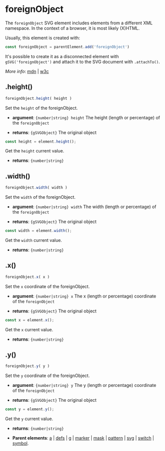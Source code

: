 # foreignObject

The `foreignObject` SVG element includes elements from a different XML namespace. In the context of a browser, it is most likely (X)HTML.

Usually, this element is created with:
      
```js
const foreignObject = parentElement.add('foreignObject')
```

It's possible to create it as a disconnected element with `gSVG('foreignObject')` and attach it to the SVG document with `.attachTo()`.

*More info*:
      [mdn](https://developer.mozilla.org//en-US/docs/Web/SVG/Element/foreignObject) | [w3c](https://svgwg.org/svg2-draft/single-page.html#embedded-ForeignObjectElement)

## .height()


```js
foreignObject.height( height )
```
Set the `height` of the foreignObject.

- **argument**: `{number|string} height` The height (length or percentage)  of the `foreignObject`

- **returns**: `{gSVGObject}` The original object


```js
const height = element.height();
```
Get the `height` current value.

- **returns**: `{number|string}` 

## .width()


```js
foreignObject.width( width )
```
Set the `width` of the foreignObject.

- **argument**: `{number|string} width` The width (length or percentage) of the `foreignObject` 

- **returns**: `{gSVGObject}` The original object


```js
const width = element.width();
```
Get the `width` current value.

- **returns**: `{number|string}` 

## .x()


```js
foreignObject.x( x )
```
Set the `x` coordinate of the foreignObject.

- **argument**: `{number|string} x` The x (length or percentage) coordinate of the `foreignObject` 

- **returns**: `{gSVGObject}` The original object


```js
const x = element.x();
```
Get the `x` current value.

- **returns**: `{number|string}` 

## .y()


```js
foreignObject.y( y )
```
Set the `y` coordinate of the foreignObject.

- **argument**: `{number|string} y` The y (length or percentage) coordinate of the `foreignObject`

- **returns**: `{gSVGObject}` The original object


```js
const y = element.y();
```
Get the `y` current value.

- **returns**: `{number|string}` 

- **Parent elements**: [a](a.md) | [defs](defs.md) | [g](g.md) | [marker](marker.md) | [mask](mask.md) | [pattern](pattern.md) | [svg](svg.md) | [switch](switch.md) | [symbol](symbol.md).

